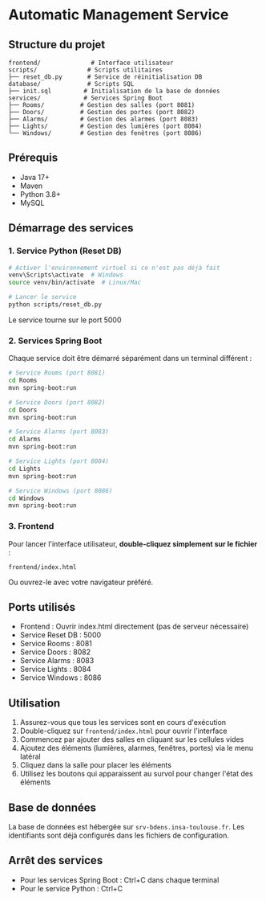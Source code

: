 # Automatic Management Service

## Structure du projet
```
frontend/              # Interface utilisateur
scripts/              # Scripts utilitaires
├── reset_db.py       # Service de réinitialisation DB
database/             # Scripts SQL
├── init.sql         # Initialisation de la base de données
services/            # Services Spring Boot
├── Rooms/          # Gestion des salles (port 8081)
├── Doors/          # Gestion des portes (port 8082)
├── Alarms/         # Gestion des alarmes (port 8083)
├── Lights/         # Gestion des lumières (port 8084)
└── Windows/        # Gestion des fenêtres (port 8086)
```

## Prérequis
- Java 17+
- Maven
- Python 3.8+
- MySQL

## Démarrage des services

### 1. Service Python (Reset DB)
```bash
# Activer l'environnement virtuel si ce n'est pas déjà fait
venv\Scripts\activate  # Windows
source venv/bin/activate  # Linux/Mac

# Lancer le service
python scripts/reset_db.py
```
Le service tourne sur le port 5000

### 2. Services Spring Boot
Chaque service doit être démarré séparément dans un terminal différent :

```bash
# Service Rooms (port 8081)
cd Rooms
mvn spring-boot:run   

# Service Doors (port 8082)
cd Doors
mvn spring-boot:run   

# Service Alarms (port 8083)
cd Alarms
mvn spring-boot:run   

# Service Lights (port 8084)
cd Lights
mvn spring-boot:run    

# Service Windows (port 8086)
cd Windows
mvn spring-boot:run   
```

### 3. Frontend
Pour lancer l'interface utilisateur, **double-cliquez simplement sur le fichier** :
```
frontend/index.html
```

Ou ouvrez-le avec votre navigateur préféré.

## Ports utilisés
- Frontend : Ouvrir index.html directement (pas de serveur nécessaire)
- Service Reset DB : 5000
- Service Rooms : 8081
- Service Doors : 8082
- Service Alarms : 8083
- Service Lights : 8084
- Service Windows : 8086

## Utilisation
1. Assurez-vous que tous les services sont en cours d'exécution
2. Double-cliquez sur `frontend/index.html` pour ouvrir l'interface
3. Commencez par ajouter des salles en cliquant sur les cellules vides
4. Ajoutez des éléments (lumières, alarmes, fenêtres, portes) via le menu latéral
5. Cliquez dans la salle pour placer les éléments
6. Utilisez les boutons qui apparaissent au survol pour changer l'état des éléments

## Base de données
La base de données est hébergée sur `srv-bdens.insa-toulouse.fr`.
Les identifiants sont déjà configurés dans les fichiers de configuration.

## Arrêt des services
- Pour les services Spring Boot : Ctrl+C dans chaque terminal
- Pour le service Python : Ctrl+C